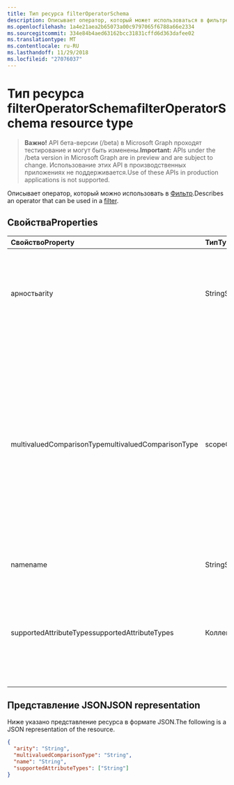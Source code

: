 ```yaml
---
title: Тип ресурса filterOperatorSchema
description: Описывает оператор, который может использоваться в фильтре.
ms.openlocfilehash: 1a4e21aea2b65073a00c9797065f6788a66e2334
ms.sourcegitcommit: 334e84b4aed63162bcc31831cffd6d363dafee02
ms.translationtype: MT
ms.contentlocale: ru-RU
ms.lasthandoff: 11/29/2018
ms.locfileid: "27076037"
---
```

# <a name="filteroperatorschema-resource-type"></a><span data-ttu-id="ba1d3-103">Тип ресурса filterOperatorSchema</span><span class="sxs-lookup"><span data-stu-id="ba1d3-103">filterOperatorSchema resource type</span></span>

> <span data-ttu-id="ba1d3-104">**Важно!** API бета-версии (/beta) в Microsoft Graph проходят тестирование и могут быть изменены.</span><span class="sxs-lookup"><span data-stu-id="ba1d3-104">**Important:** APIs under the /beta version in Microsoft Graph are in preview and are subject to change.</span></span> <span data-ttu-id="ba1d3-105">Использование этих API в производственных приложениях не поддерживается.</span><span class="sxs-lookup"><span data-stu-id="ba1d3-105">Use of these APIs in production applications is not supported.</span></span>

<span data-ttu-id="ba1d3-106">Описывает оператор, который можно использовать в [Фильтр](synchronization-filter.md).</span><span class="sxs-lookup"><span data-stu-id="ba1d3-106">Describes an operator that can be used in a [filter](synchronization-filter.md).</span></span>

## <a name="properties"></a><span data-ttu-id="ba1d3-107">Свойства</span><span class="sxs-lookup"><span data-stu-id="ba1d3-107">Properties</span></span>

| <span data-ttu-id="ba1d3-108">Свойство</span><span class="sxs-lookup"><span data-stu-id="ba1d3-108">Property</span></span>                   | <span data-ttu-id="ba1d3-109">Тип</span><span class="sxs-lookup"><span data-stu-id="ba1d3-109">Type</span></span>                      | <span data-ttu-id="ba1d3-110">Description</span><span class="sxs-lookup"><span data-stu-id="ba1d3-110">Description</span></span>    |
|:---------------------------|:--------------------------|:---------------|
|<span data-ttu-id="ba1d3-111">арность</span><span class="sxs-lookup"><span data-stu-id="ba1d3-111">arity</span></span>                       |<span data-ttu-id="ba1d3-112">String</span><span class="sxs-lookup"><span data-stu-id="ba1d3-112">String</span></span>          |<span data-ttu-id="ba1d3-113">Арность оператора.</span><span class="sxs-lookup"><span data-stu-id="ba1d3-113">Arity of the operator.</span></span> <span data-ttu-id="ba1d3-114">Возможные значения: `Binary`, `Unary`.</span><span class="sxs-lookup"><span data-stu-id="ba1d3-114">Possible values are: `Binary`, `Unary`.</span></span> <span data-ttu-id="ba1d3-115">Значение по умолчанию — `Binary`.</span><span class="sxs-lookup"><span data-stu-id="ba1d3-115">The default is `Binary`.</span></span>|
|<span data-ttu-id="ba1d3-116">multivaluedComparisonType</span><span class="sxs-lookup"><span data-stu-id="ba1d3-116">multivaluedComparisonType</span></span>   |<span data-ttu-id="ba1d3-117">scopeOperatorMultiValuedComparisonType</span><span class="sxs-lookup"><span data-stu-id="ba1d3-117">scopeOperatorMultiValuedComparisonType</span></span>          |<span data-ttu-id="ba1d3-118">Возможные значения: `All`, `Any`.</span><span class="sxs-lookup"><span data-stu-id="ba1d3-118">Possible values are: `All`, `Any`.</span></span> <span data-ttu-id="ba1d3-119">Применяется только к многозначных атрибутов.</span><span class="sxs-lookup"><span data-stu-id="ba1d3-119">Applies only to multivalued attributes.</span></span> <span data-ttu-id="ba1d3-120">`All`означает, что все значения должны соответствовать условие.</span><span class="sxs-lookup"><span data-stu-id="ba1d3-120">`All` means that all values must satisfy the condition.</span></span> <span data-ttu-id="ba1d3-121">`Any`означает, что по крайней мере одно значение должен удовлетворяют условию.</span><span class="sxs-lookup"><span data-stu-id="ba1d3-121">`Any` means that at least one value has to satisfy the condition.</span></span> <span data-ttu-id="ba1d3-122">Значение по умолчанию — `All`.</span><span class="sxs-lookup"><span data-stu-id="ba1d3-122">The default is `All`.</span></span>|
|<span data-ttu-id="ba1d3-123">name</span><span class="sxs-lookup"><span data-stu-id="ba1d3-123">name</span></span>                        |<span data-ttu-id="ba1d3-124">String</span><span class="sxs-lookup"><span data-stu-id="ba1d3-124">String</span></span>                     |<span data-ttu-id="ba1d3-125">Имя оператора.</span><span class="sxs-lookup"><span data-stu-id="ba1d3-125">Operator name.</span></span> |
|<span data-ttu-id="ba1d3-126">supportedAttributeTypes</span><span class="sxs-lookup"><span data-stu-id="ba1d3-126">supportedAttributeTypes</span></span>     |<span data-ttu-id="ba1d3-127">Коллекция String</span><span class="sxs-lookup"><span data-stu-id="ba1d3-127">String collection</span></span>         |<span data-ttu-id="ba1d3-128">Атрибут типы, которые поддерживаются оператором.</span><span class="sxs-lookup"><span data-stu-id="ba1d3-128">Attribute types supported by the operator.</span></span> <span data-ttu-id="ba1d3-129">Возможные значения: `Boolean`, `Binary`, `Reference`, `Integer`, `String`.</span><span class="sxs-lookup"><span data-stu-id="ba1d3-129">Possible values are: `Boolean`, `Binary`, `Reference`, `Integer`, `String`.</span></span>|

## <a name="json-representation"></a><span data-ttu-id="ba1d3-130">Представление JSON</span><span class="sxs-lookup"><span data-stu-id="ba1d3-130">JSON representation</span></span>

<span data-ttu-id="ba1d3-131">Ниже указано представление ресурса в формате JSON.</span><span class="sxs-lookup"><span data-stu-id="ba1d3-131">The following is a JSON representation of the resource.</span></span>

<!-- {
  "blockType": "resource",
  "optionalProperties": [

  ],
  "@odata.type": "microsoft.graph.filterOperatorSchema"
}-->

```json
{
  "arity": "String",
  "multivaluedComparisonType": "String",
  "name": "String",
  "supportedAttributeTypes": ["String"]
}

```

<!-- uuid: 8fcb5dbc-d5aa-4681-8e31-b001d5168d79
2015-10-25 14:57:30 UTC -->
<!-- {
  "type": "#page.annotation",
  "description": "filterOperatorSchema resource",
  "keywords": "",
  "section": "documentation",
  "tocPath": ""
}-->